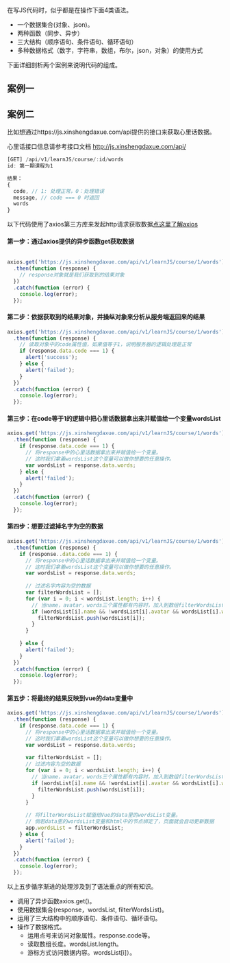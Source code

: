 在写JS代码时，似乎都是在操作下面4类语法。

- 一个数据集合(对象、json)。
- 两种函数（同步、异步）
- 三大结构（顺序语句、条件语句、循环语句）
- 多种数据格式（数字，字符串，数组，布尔，json，对象）的使用方式


下面详细剖析两个案例来说明代码的组成。

## 案例一



## 案例二

比如想通过https://js.xinshengdaxue.com/api提供的接口来获取心里话数据。

心里话接口信息请参考接口文档 http://js.xinshengdaxue.com/api/

```javascript
[GET] /api/v1/learnJS/course/:id/words
id: 第一期课程为1

结果：
{
  code, // 1: 处理正常，0：处理错误
  message, // code === 0 时返回
  words
}

```
以下代码使用了axios第三方库来发起http请求获取数据[点这里了解axios](https://github.com/xugy0926/getting-started-with-javascript/blob/master/topics/%E4%BA%86%E4%B8%8D%E8%B5%B7%E7%9A%84axios(http).md)

#### 第一步：通过axios提供的异步函数get获取数据
```javascript

axios.get('https://js.xinshengdaxue.com/api/v1/learnJS/course/1/words')
  .then(function (response) {
    // response对象就是我们获取到的结果对象
  })
  .catch(function (error) {
    console.log(error);
  });
```

#### 第二步：依据获取到的结果对象，并操纵对象来分析从服务端返回来的结果
```javascript
axios.get('https://js.xinshengdaxue.com/api/v1/learnJS/course/1/words')
  .then(function (response) {
    // 读取对象中的code属性值，如果值等于1，说明服务器的逻辑处理是正常
    if (response.data.code === 1) {
      alert('success');
    } else {
      alert('failed');
    }
  })
  .catch(function (error) {
    console.log(error);
  });
```

#### 第三步：在code等于1的逻辑中把心里话数据拿出来并赋值给一个变量wordsList
```javascript
axios.get('https://js.xinshengdaxue.com/api/v1/learnJS/course/1/words')
  .then(function (response) {
    if (response.data.code === 1) {
      // 将response中的心里话数据拿出来并赋值给一个变量。
      // 这时我们拿着wordsList这个变量可以做你想要的任意操作。
      var wordsList = response.data.words;
    } else {
      alert('failed');
    }
  })
  .catch(function (error) {
    console.log(error);
  });
```

#### 第四步：想要过滤掉名字为空的数据
```javascript
axios.get('https://js.xinshengdaxue.com/api/v1/learnJS/course/1/words')
  .then(function (response) {
    if (response..data.code === 1) {
      // 将response中的心里话数据拿出来并赋值给一个变量。
      // 这时我们拿着wordsList这个变量可以做你想要的任意操作。
      var wordsList = response.data.words;
      
      // 过滤名字内容为空的数据
      var filterWordsList = [];
      for (var i = 0; i < wordsList.length; i++) {
        // 当name，avatar，words三个属性都有内容时，加入到数组filterWordsList
        if (wordsList[i].name && !wordsList[i].avatar && wordsList[i].words) {
          filterWordsList.push(wordsList[i]);
        }
      }
      
    } else {
      alert('failed');
    }
  })
  .catch(function (error) {
    console.log(error);
  });
```

#### 第五步：将最终的结果反映到vue的data变量中
```javascript
axios.get('https://js.xinshengdaxue.com/api/v1/learnJS/course/1/words')
  .then(function (response) {
    if (response.data.code === 1) {
      // 将response中的心里话数据拿出来并赋值给一个变量。
      // 这时我们拿着wordsList这个变量可以做你想要的任意操作。
      var wordsList = response.data.words;
      
      var filterWordsList = [];
      // 过滤内容为空的数据
      for (var i = 0; i < wordsList.length; i++) {
        // 当name，avatar，words三个属性都有内容时，加入到数组filterWordsList
        if (wordsList[i].name && !wordsList[i].avatar && wordsList[i].words) {
          filterWordsList.push(wordsList[i]);
        }
      }
      
      // 将filterWordsList赋值给Vue的data里的wordsList变量。
      // 倘若data里的wordsList变量和html中的节点绑定了，页面就会自动更新数据
      app.wordsList = filterWordsList;
    } else {
      alert('failed');
    }
  })
  .catch(function (error) {
    console.log(error);
  });
```

以上五步循序渐进的处理涉及到了语法重点的所有知识。

- 调用了异步函数axios.get()。
- 使用数据集合(response，wordsList,  filterWordsList)。
- 运用了三大结构中的顺序语句、条件语句、循环语句。
- 操作了数据格式。
  - 运用点号来访问对象属性。response.code等。
  - 读取数组长度。wordsList.length。
  - 游标方式访问数据内容。wordsList[i]）。


